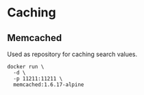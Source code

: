# Caching

## Memcached

Used as repository for caching search values.

```
docker run \
  -d \
  -p 11211:11211 \
  memcached:1.6.17-alpine
```
